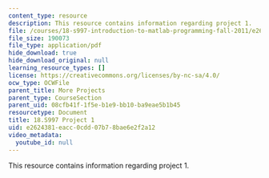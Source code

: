 ```yaml
---
content_type: resource
description: This resource contains information regarding project 1.
file: /courses/18-s997-introduction-to-matlab-programming-fall-2011/e2624381eacc0cdd07b78bae6e2f2a12_MIT18_S997F11_Project_1.pdf
file_size: 190073
file_type: application/pdf
hide_download: true
hide_download_original: null
learning_resource_types: []
license: https://creativecommons.org/licenses/by-nc-sa/4.0/
ocw_type: OCWFile
parent_title: More Projects
parent_type: CourseSection
parent_uid: 08cfb41f-1f5e-b1e9-bb10-ba9eae5b1b45
resourcetype: Document
title: 18.S997 Project 1
uid: e2624381-eacc-0cdd-07b7-8bae6e2f2a12
video_metadata:
  youtube_id: null
---
```

This resource contains information regarding project 1.